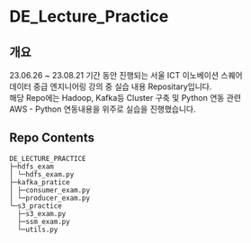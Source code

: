 # DE_Lecture_Practice

## 개요
23.06.26 ~ 23.08.21 기간 동안 진행되는 서울 ICT 이노베이션 스퀘어  
데이터 중급 엔지니어링 강의 중 실습 내용 Repositary입니다.  
해당 Repo에는 Hadoop, Kafka등 Cluster 구축 및 Python 연동 관련  
AWS - Python 연동내용을 위주로 실습을 진행했습니다.

## Repo Contents
```commandline
DE_LECTURE_PRACTICE
├─hdfs_exam
│ └─hdfs_exam.py
├─kafka_pratice
│ ├─consumer_exam.py
│ └─producer_exam.py
└─s3_practice
  ├─s3_exam.py
  ├─ssm_exam.py
  └─utils.py
```